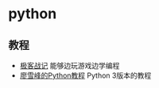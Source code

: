 # python

## 教程

- [极客战记](https://codecombat.163.com/play) 能够边玩游戏边学编程
- [廖雪峰的Python教程](https://www.liaoxuefeng.com/wiki/1016959663602400) Python 3版本的教程

<Gitalk/>
